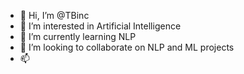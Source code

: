 - 👋 Hi, I’m @TBinc
- 👀 I’m interested in Artificial Intelligence
- 🌱 I’m currently learning NLP
- 💞️ I’m looking to collaborate on NLP and ML projects
- 📫 

<!---
TBinc/TBinc is a ✨ special ✨ repository because its `README.md` (this file) appears on your GitHub profile.
You can click the Preview link to take a look at your changes.
--->
